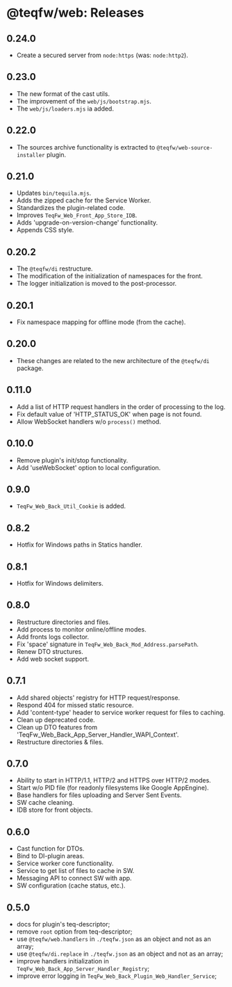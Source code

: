 # @teqfw/web: Releases

## 0.24.0

* Create a secured server from `node:https` (was: `node:http2`).

## 0.23.0

* The new format of the cast utils.
* The improvement of the `web/js/bootstrap.mjs`.
* The `web/js/loaders.mjs` ia added.

## 0.22.0

* The sources archive functionality is extracted to `@teqfw/web-source-installer` plugin.

## 0.21.0

* Updates `bin/tequila.mjs`.
* Adds the zipped cache for the Service Worker.
* Standardizes the plugin-related code.
* Improves `TeqFw_Web_Front_App_Store_IDB`.
* Adds 'upgrade-on-version-change' functionality.
* Appends CSS style.

## 0.20.2

* The `@teqfw/di` restructure.
* The modification of the initialization of namespaces for the front.
* The logger initialization is moved to the post-processor.

## 0.20.1

* Fix namespace mapping for offline mode (from the cache).

## 0.20.0

* These changes are related to the new architecture of the `@teqfw/di` package.

## 0.11.0

* Add a list of HTTP request handlers in the order of processing to the log.
* Fix default value of 'HTTP_STATUS_OK' when page is not found.
* Allow WebSocket handlers w/o `process()` method.

## 0.10.0

* Remove plugin's init/stop functionality.
* Add 'useWebSocket' option to local configuration.

## 0.9.0

* `TeqFw_Web_Back_Util_Cookie` is added.

## 0.8.2

* Hotfix for Windows paths in Statics handler.

## 0.8.1

* Hotfix for Windows delimiters.

## 0.8.0

* Restructure directories and files.
* Add process to monitor online/offline modes.
* Add fronts logs collector.
* Fix 'space' signature in `TeqFw_Web_Back_Mod_Address.parsePath`.
* Renew DTO structures.
* Add web socket support.

## 0.7.1

* Add shared objects' registry for HTTP request/response.
* Respond 404 for missed static resource.
* Add 'content-type' header to service worker request for files to caching.
* Clean up deprecated code.
* Clean up DTO features from 'TeqFw_Web_Back_App_Server_Handler_WAPI_Context'.
* Restructure directories & files.

## 0.7.0

* Ability to start in HTTP/1.1, HTTP/2 and HTTPS over HTTP/2 modes.
* Start w/o PID file (for readonly filesystems like Google AppEngine).
* Base handlers for files uploading and Server Sent Events.
* SW cache cleaning.
* IDB store for front objects.

## 0.6.0

* Cast function for DTOs.
* Bind to DI-plugin areas.
* Service worker core functionality.
* Service to get list of files to cache in SW.
* Messaging API to connect SW with app.
* SW configuration (cache status, etc.).

## 0.5.0

* docs for plugin's teq-descriptor;
* remove `root` option from teq-descriptor;
* use `@teqfw/web.handlers` in `./teqfw.json` as an object and not as an array;
* use `@teqfw/di.replace` in `./teqfw.json` as an object and not as an array;
* improve handlers initialization in `TeqFw_Web_Back_App_Server_Handler_Registry`;
* improve error logging in `TeqFw_Web_Back_Plugin_Web_Handler_Service`;
